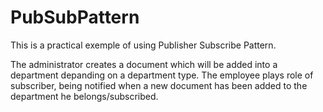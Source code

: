 # PubSubPattern

This is a practical exemple of using Publisher Subscribe Pattern.

The administrator creates a document which will be added into a department depanding on a department type.
The employee plays role of subscriber, being notified when a new document has been added to the department he belongs/subscribed.
